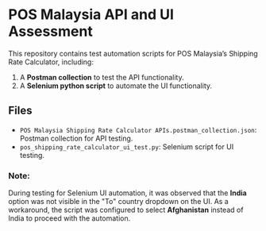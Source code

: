 # POS Malaysia API and UI Assessment  

This repository contains test automation scripts for POS Malaysia’s Shipping Rate Calculator, including:  
1. A **Postman collection** to test the API functionality.  
2. A **Selenium python script** to automate the UI functionality.  


## Files  

- `POS Malaysia Shipping Rate Calculator APIs.postman_collection.json`: Postman collection for API testing.  
- `pos_shipping_rate_calculator_ui_test.py`: Selenium script for UI testing.  


### Note:
During testing for Selenium UI automation, it was observed that the **India** option was not visible in the "To" country dropdown on the UI. As a workaround, the script was configured to select **Afghanistan** instead of India to proceed with the automation.
